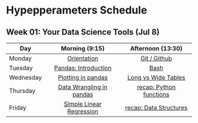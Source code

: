 # Hypepperameters Schedule

## Week 01: Your Data Science Tools (Jul 8)

| Day | Morning (9:15) | Afternoon (13:30) |
| - | :--: | :--: |
| Monday | [Orientation][1] | [Git / Github][2] |
| Tuesday | [Pandas: Introduction][3] | [Bash][4] |
| Wednesday | [Plotting in pandas][5] | [Long vs Wide Tables][6] |
| Thursday | [Data Wrangling in pandas][7] | [recap: Python functions][8] |
| Friday | [Simple Linear Regression][9] | [recap: Data Structures][10] |

[1]: http://krspiced.pythonanywhere.com

[2]: http://krspiced.pythonanywhere.com

[3]: http://krspiced.pythonanywhere.com

[4]: http://krspiced.pythonanywhere.com

[5]: http://krspiced.pythonanywhere.com

[6]: http://krspiced.pythonanywhere.com

[7]: http://krspiced.pythonanywhere.com

[8]: http://krspiced.pythonanywhere.com

[9]: http://krspiced.pythonanywhere.com

[10]: http://krspiced.pythonanywhere.com